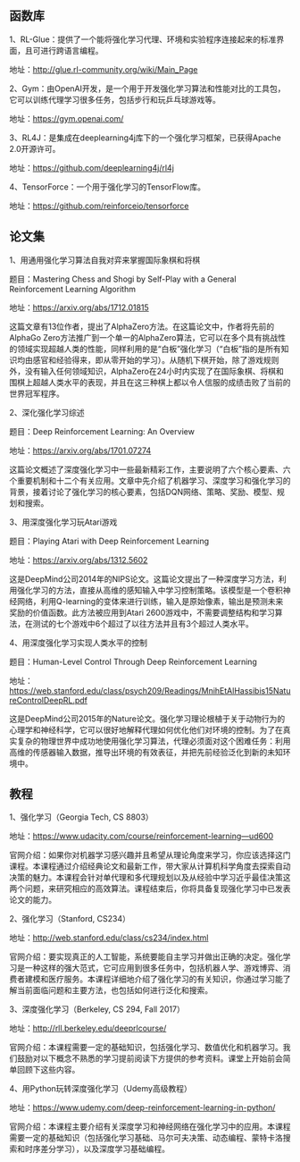 ## 函数库

1、RL-Glue：提供了一个能将强化学习代理、环境和实验程序连接起来的标准界面，且可进行跨语言编程。

地址：http://glue.rl-community.org/wiki/Main_Page

2、Gym：由OpenAI开发，是一个用于开发强化学习算法和性能对比的工具包，它可以训练代理学习很多任务，包括步行和玩乒乓球游戏等。

地址：https://gym.openai.com/

3、RL4J：是集成在deeplearning4j库下的一个强化学习框架，已获得Apache 2.0开源许可。

地址：https://github.com/deeplearning4j/rl4j

4、TensorForce：一个用于强化学习的TensorFlow库。

地址：https://github.com/reinforceio/tensorforce

## 论文集

1、用通用强化学习算法自我对弈来掌握国际象棋和将棋

题目：Mastering Chess and Shogi by Self-Play with a General Reinforcement Learning Algorithm

地址：https://arxiv.org/abs/1712.01815

这篇文章有13位作者，提出了AlphaZero方法。在这篇论文中，作者将先前的AlphaGo Zero方法推广到一个单一的AlphaZero算法，它可以在多个具有挑战性的领域实现超越人类的性能，同样利用的是“白板”强化学习（“白板”指的是所有知识均由感官和经验得来，即从零开始的学习）。从随机下棋开始，除了游戏规则外，没有输入任何领域知识，AlphaZero在24小时内实现了在国际象棋、将棋和围棋上超越人类水平的表现，并且在这三种棋上都以令人信服的成绩击败了当前的世界冠军程序。

2、深化强化学习综述

题目：Deep Reinforcement Learning: An Overview

地址：https://arxiv.org/abs/1701.07274

这篇论文概述了深度强化学习中一些最新精彩工作，主要说明了六个核心要素、六个重要机制和十二个有关应用。文章中先介绍了机器学习、深度学习和强化学习的背景，接着讨论了强化学习的核心要素，包括DQN网络、策略、奖励、模型、规划和搜索。

3、用深度强化学习玩Atari游戏

题目：Playing Atari with Deep Reinforcement Learning

地址：https://arxiv.org/abs/1312.5602

这是DeepMind公司2014年的NIPS论文。这篇论文提出了一种深度学习方法，利用强化学习的方法，直接从高维的感知输入中学习控制策略。该模型是一个卷积神经网络，利用Q-learning的变体来进行训练，输入是原始像素，输出是预测未来奖励的价值函数。此方法被应用到Atari 2600游戏中，不需要调整结构和学习算法，在测试的七个游戏中6个超过了以往方法并且有3个超过人类水平。

4、用深度强化学习实现人类水平的控制

题目：Human-Level Control Through Deep Reinforcement Learning

地址：https://web.stanford.edu/class/psych209/Readings/MnihEtAlHassibis15NatureControlDeepRL.pdf

这是DeepMind公司2015年的Nature论文。强化学习理论根植于关于动物行为的心理学和神经科学，它可以很好地解释代理如何优化他们对环境的控制。为了在真实复杂的物理世界中成功地使用强化学习算法，代理必须面对这个困难任务：利用高维的传感器输入数据，推导出环境的有效表征，并把先前经验泛化到新的未知环境中。

## 教程

1、强化学习（Georgia Tech, CS 8803）

地址：https://www.udacity.com/course/reinforcement-learning—ud600

官网介绍：如果你对机器学习感兴趣并且希望从理论角度来学习，你应该选择这门课程。本课程通过介绍经典论文和最新工作，带大家从计算机科学角度去探索自动决策的魅力。本课程会针对单代理和多代理规划以及从经验中学习近乎最佳决策这两个问题，来研究相应的高效算法。课程结束后，你将具备复现强化学习中已发表论文的能力。

2、强化学习（Stanford, CS234）

地址：http://web.stanford.edu/class/cs234/index.html

官网介绍：要实现真正的人工智能，系统要能自主学习并做出正确的决定。强化学习是一种这样的强大范式，它可应用到很多任务中，包括机器人学、游戏博弈、消费者建模和医疗服务。本课程详细地介绍了强化学习的有关知识，你通过学习能了解当前面临问题和主要方法，也包括如何进行泛化和搜索。

3、深度强化学习（Berkeley, CS 294, Fall 2017）

地址：http://rll.berkeley.edu/deeprlcourse/

官网介绍：本课程需要一定的基础知识，包括强化学习、数值优化和机器学习。我们鼓励对以下概念不熟悉的学习提前阅读下方提供的参考资料。课堂上开始前会简单回顾下这些内容。

4、用Python玩转深度强化学习（Udemy高级教程）

地址：https://www.udemy.com/deep-reinforcement-learning-in-python/

官网介绍：本课程主要介绍有关深度学习和神经网络在强化学习中的应用。本课程需要一定的基础知识（包括强化学习基础、马尔可夫决策、动态编程、蒙特卡洛搜索和时序差分学习），以及深度学习基础编程。
